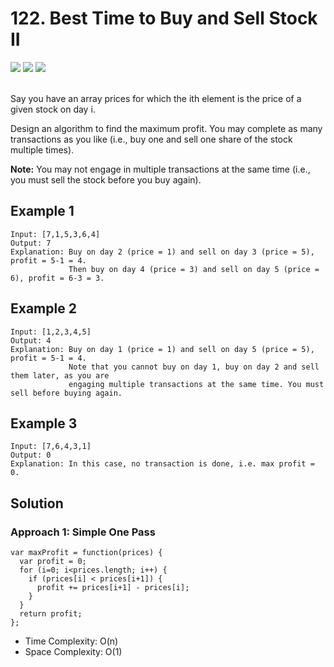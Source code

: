 
# 122. Best Time to Buy and Sell Stock II

<div style={{ display: "flex", flex-direction: "column" }}>
  <img src="https://img.shields.io/badge/Level-Easy-brightgreen" />
  <img src="https://img.shields.io/badge/Array-grey" />
  <img src="https://img.shields.io/badge/Greedy-grey" />
</div>

<br /> Say you have an array prices for which the ith element is the price of a given stock on day i.

Design an algorithm to find the maximum profit. You may complete as many transactions as you like (i.e., buy one and sell one share of the stock multiple times).

<strong>Note:</strong> You may not engage in multiple transactions at the same time (i.e., you must sell the stock before you buy again).

## Example 1

```
Input: [7,1,5,3,6,4]
Output: 7
Explanation: Buy on day 2 (price = 1) and sell on day 3 (price = 5), profit = 5-1 = 4.
             Then buy on day 4 (price = 3) and sell on day 5 (price = 6), profit = 6-3 = 3.
```

## Example 2

```
Input: [1,2,3,4,5]
Output: 4
Explanation: Buy on day 1 (price = 1) and sell on day 5 (price = 5), profit = 5-1 = 4.
             Note that you cannot buy on day 1, buy on day 2 and sell them later, as you are
             engaging multiple transactions at the same time. You must sell before buying again.
```

## Example 3

```
Input: [7,6,4,3,1]
Output: 0
Explanation: In this case, no transaction is done, i.e. max profit = 0.
```

## Solution
### Approach 1: Simple One Pass
```
var maxProfit = function(prices) {
  var profit = 0;
  for (i=0; i<prices.length; i++) {
    if (prices[i] < prices[i+1]) {
      profit += prices[i+1] - prices[i];
    }
  }
  return profit;
};
```

- Time Complexity: O(n)
- Space Complexity: O(1)
